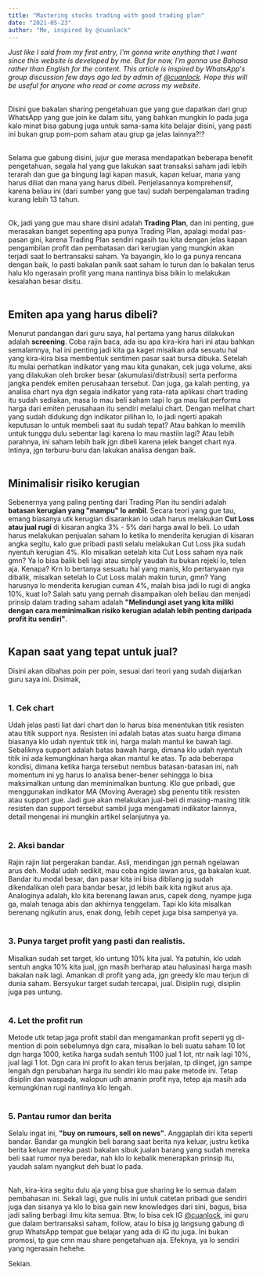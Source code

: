 ```yaml
---
title: "Mastering stocks trading with good trading plan"
date: "2021-05-23"
author: "Me, inspired by @cuanlock"
---
```


_Just like I said from my first entry, I'm gonna write anything that I want since this website is developed by me. But for now, I'm gonna use Bahasa rather than English for the content. This article is inspired by WhatsApp's group discussion few days ago led by admin of [@cuanlock](https://www.instagram.com/cuanlock/). Hope this will be useful for anyone who read or come across my website._<br/><br/>

Disini gue bakalan sharing pengetahuan gue yang gue dapatkan dari grup WhatsApp yang gue join ke dalam situ, yang bahkan mungkin lo pada juga kalo minat bisa gabung juga untuk sama-sama kita belajar disini, yang pasti ini bukan grup pom-pom saham atau grup ga jelas lainnya?!?<br/><br/>

Selama gue gabung disini, jujur gue merasa mendapatkan beberapa benefit pengetahuan, segala hal yang gue lakukan saat transaksi saham jadi lebih terarah dan gue ga bingung lagi kapan masuk, kapan keluar, mana yang harus diliat dan mana yang harus dibeli. Penjelasannya komprehensif, karena beliau ini (dari sumber yang gue tau) sudah berpengalaman trading kurang lebih 13 tahun.<br/><br/>

Ok, jadi yang gue mau share disini adalah **Trading Plan**, dan ini penting, gue merasakan banget sepenting apa punya Trading Plan, apalagi modal pas-pasan gini, karena Trading Plan sendiri ngasih tau kita dengan jelas kapan pengambilan profit dan pembatasan dari kerugian yang mungkin akan terjadi saat lo bertransaksi saham. Ya bayangin, klo lo ga punya rencana dengan baik, lo pasti bakalan panik saat saham lo turun dan lo bakalan terus halu klo ngerasain profit yang mana nantinya bisa bikin lo melakukan kesalahan besar disitu.<br/><br/>

## Emiten apa yang harus dibeli?

Menurut pandangan dari guru saya, hal pertama yang harus dilakukan adalah **screening**. Coba rajin baca, ada isu apa kira-kira hari ini atau bahkan semalamnya, hal ini penting jadi kita ga kaget misalkan ada sesuatu hal yang kira-kira bisa membentuk sentimen pasar saat bursa dibuka. Setelah itu mulai perhatikan indikator yang mau kita gunakan, cek juga volume, aksi yang dilakukan oleh broker besar (akumulasi/distribusi) serta performa jangka pendek emiten perusahaan tersebut. Dan juga, ga kalah penting, ya analisa chart nya dgn segala indikator yang rata-rata aplikasi chart trading itu sudah sediakan, masa lo mau beli saham tapi lo ga mau liat performa harga dari emiten perusahaan itu sendiri melalui chart. Dengan melihat chart yang sudah didukung dgn indikator pilihan lo, lo jadi ngerti apakah keputusan lo untuk membeli saat itu sudah tepat? Atau bahkan lo memilih untuk tunggu dulu sebentar lagi karena lo mau mastiin lagi? Atau lebih parahnya, ini saham lebih baik jgn dibeli karena jelek banget chart nya. Intinya, jgn terburu-buru dan lakukan analisa dengan baik.<br/><br/>

## Minimalisir risiko kerugian

Sebenernya yang paling penting dari Trading Plan itu sendiri adalah **batasan kerugian yang "mampu" lo ambil**. Secara teori yang gue tau, emang biasanya utk kerugian disarankan lo udah harus melakukan **Cut Loss atau jual rugi** di kisaran angka 3% - 5% dari harga awal lo beli. Lo udah harus melakukan penjualan saham lo ketika lo menderita kerugian di kisaran angka segitu, kalo gue pribadi pasti selalu melakukan Cut Loss jika sudah nyentuh kerugian 4%. Klo misalkan setelah kita Cut Loss saham nya naik gmn? Ya lo bisa balik beli lagi atau simply yaudah itu bukan rejeki lo, telen aja. Kenapa? Krn lo bertanya sesuatu hal yang manis, klo pertanyaan nya dibalik, misalkan setelah lo Cut Loss malah makin turun, gmn? Yang harusnya lo menderita kerugian cuman 4%, malah bisa jadi lo rugi di angka 10%, kuat lo? Salah satu yang pernah disampaikan oleh beliau dan menjadi prinsip dalam trading saham adalah **"Melindungi aset yang kita miliki dengan cara meminimalkan risiko kerugian adalah lebih penting daripada profit itu sendiri"**.<br/><br/>

## Kapan saat yang tepat untuk jual?

Disini akan dibahas poin per poin, sesuai dari teori yang sudah diajarkan guru saya ini. Disimak,<br/><br/>

### 1. Cek chart

Udah jelas pasti liat dari chart dan lo harus bisa menentukan titik resisten atau titik support nya. Resisten ini adalah batas atas suatu harga dimana biasanya klo udah nyentuk titik ini, harga malah mantul ke bawah lagi. Sebaliknya support adalah batas bawah harga, dimana klo udah nyentuh titik ini ada kemungkinan harga akan mantul ke atas. Tp ada beberapa kondisi, dimana ketika harga tersebut nembus batasan-batasan ini, nah momentum ini yg harus lo analisa bener-bener sehingga lo bisa maksimalkan untung dan meminimalkan buntung. Klo gue pribadi, gue menggunakan indikator MA (Moving Average) sbg penentu titik resisten atau support gue. Jadi gue akan melakukan jual-beli di masing-masing titik resisten dan support tersebut sambil juga mengamati indikator lainnya, detail mengenai ini mungkin artikel selanjutnya ya. <br/><br/>

### 2. Aksi bandar

Rajin rajin liat pergerakan bandar. Asli, mendingan jgn pernah ngelawan arus deh. Modal udah sedikit, mau coba ngide lawan arus, ga bakalan kuat. Bandar itu modal besar, dan pasar kita ini bisa dibilang jg sudah dikendalikan oleh para bandar besar, jd lebih baik kita ngikut arus aja. Analoginya adalah, klo kita berenang lawan arus, capek dong, nyampe juga ga, malah tenaga abis dan akhirnya tenggelam. Tapi klo kita misalkan berenang ngikutin arus, enak dong, lebih cepet juga bisa sampenya ya. <br/><br/>

### 3. Punya target profit yang pasti dan realistis.

Misalkan sudah set target, klo untung 10% kita jual. Ya patuhin, klo udah sentuh angka 10% kita jual, jgn masih berharap atau halusinasi harga masih bakalan naik lagi. Amankan dl profit yang ada, jgn greedy klo mau terjun di dunia saham. Bersyukur target sudah tercapai, jual. Disiplin rugi, disiplin juga pas untung. <br/><br/>

### 4. Let the profit run

Metode utk tetap jaga profit stabil dan mengamankan profit seperti yg di-mention di poin sebelumnya dgn cara, misalkan lo beli suatu saham 10 lot dgn harga 1000, ketika harga sudah sentuh 1100 jual 1 lot, ntr naik lagi 10%, jual lagi 1 lot. Dgn cara ini profit lo akan terus berjalan, tp diinget, jgn sampe lengah dgn perubahan harga itu sendiri klo mau pake metode ini. Tetap disiplin dan waspada, walopun udh amanin profit nya, tetep aja masih ada kemungkinan rugi nantinya klo lengah. <br/><br/>

### 5. Pantau rumor dan berita

Selalu ingat ini, **"buy on rumours, sell on news"**. Anggaplah diri kita seperti bandar. Bandar ga mungkin beli barang saat berita nya keluar, justru ketika berita keluar mereka pasti bakalan sibuk jualan barang yang sudah mereka beli saat rumor nya beredar, nah klo lo kebalik menerapkan prinsip itu, yaudah salam nyangkut deh buat lo pada. <br/><br/>

Nah, kira-kira segitu dulu aja yang bisa gue sharing ke lo semua dalam pembahasan ini. Sekali lagi, gue nulis ini untuk catetan pribadi gue sendiri juga dan sisanya ya klo lo bisa gain new knowledges dari sini, bagus, bisa jadi saling berbagi ilmu kita semua. Btw, lo bisa cek IG [@cuanlock](https://www.instagram.com/cuanlock/), ini guru gue dalam bertransaksi saham, follow, atau lo bisa jg langsung gabung di grup WhatsApp tempat gue belajar yang ada di IG itu juga. Ini bukan promosi, tp gue cmn mau share pengetahuan aja. Efeknya, ya lo sendiri yang ngerasain hehehe.

Sekian.
